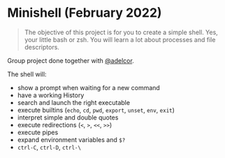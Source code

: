 # Minishell (February 2022)
> The objective of this project is for you to create a simple shell. Yes, your little bash or zsh. You will learn a lot about processes and file descriptors.

Group project done together with [@adelcor](https://github.com/adelcor).

The shell will:
- show a prompt when waiting for a new command
- have a working History
- search and launch the right executable
- execute builtins (`echo`, `cd`, `pwd`, `export`, `unset`, `env`, `exit`)
- interpret simple and double quotes
- execute redirections (`<`, `>`, `<<`, `>>`)
- execute pipes
- expand environment variables and `$?`
- `ctrl-C`, `ctrl-D`, `ctrl-\`

